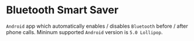 # Bluetooth Smart Saver
`Android` app which automatically enables / disables `Bluetooth` before / after phone calls.
Mininum supported `Android` version is `5.0 Lollipop`.
